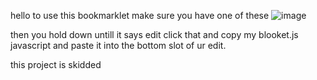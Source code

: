 hello to use this bookmarklet make sure you have one of these ![image](https://github.com/user-attachments/assets/5008fda3-c79d-465d-ac83-6542f7f39a50)


then you hold down untill it says edit click that and copy my blooket.js javascript and paste it into the bottom slot of ur edit.


this project is skidded
